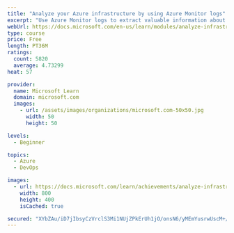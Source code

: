 ```yaml
---
title: "Analyze your Azure infrastructure by using Azure Monitor logs"
excerpt: "Use Azure Monitor logs to extract valuable information about your infrastructure from log data."
webUrl: https://docs.microsoft.com/en-us/learn/modules/analyze-infrastructure-with-azure-monitor-logs/
type: course
price: Free
length: PT36M
ratings:
  count: 5820
  average: 4.73299
heat: 57

provider:
  name: Microsoft Learn
  domain: microsoft.com
  images:
    - url: /assets/images/organizations/microsoft.com-50x50.jpg
      width: 50
      height: 50

levels:
  - Beginner

topics:
  - Azure
  - DevOps

images:
  - url: https://docs.microsoft.com/learn/achievements/analyze-infrastructure-with-azure-monitor-logs-social.png
    width: 800
    height: 400
    isCached: true

secured: "XYbZAu/iD7jIbsyCzVrclS3Mi1NUjZPkErUh1jO/onsN6/yMEmYusrwUscM+/YTHutGTaoKEROftPiN2w+wLy1pMtfLVfrxUf+rADgvsHjU871yzYaEJ8KVmTo8JOYwTfMNMAK0a5jipXV+4OJp28gZU3Lo1VmtJaaplqp9zCUUypszOMLeXuHgMYCWOX+mDiYUni20wJLZqbE2cnDdLCNfS1RExQkOWqgdALUDKGOJlk18V7L6QKbSQO0TbUL7ktn5X3tg2eBmcs1SnD+MGkH4z8aHe3UVpakY/3oGKBzOzChC3rrlMHtB3R56pLmKpoQgtK0x5MnIk7r1cl5A9S11CpYR87DCBXRghgmR6BvaEqGnjAJ/VOBOA8VItbDzTqIHB54RSXWlweEhgMd1A+aGJHzXXzN9nW0krHMXmKQI=;QWsQSyvAt8d2pEbx+fQ4Tw=="
---
```


